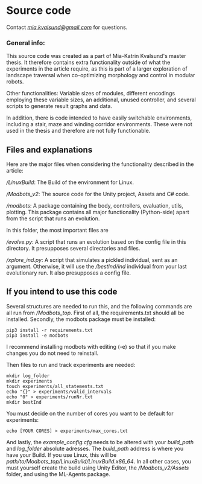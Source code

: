# Source code

Contact *mia.kvalsund@gmail.com* for questions.  

### General info:

This source code was created as a part of Mia-Katrin Kvalsund's master thesis.
It therefore contains extra functionality outside of what the experiments in the
article require, as this is part of a larger exploration of landscape traversal
when co-optimizing morphology and control in modular robots.

Other functionalities: Variable sizes of modules, different encodings employing
these variable sizes, an additional, unused controller, and several scripts to
generate result graphs and data.

In addition, there is code intended to have easily switchable
environments, including a stair, maze and winding corridor environments. These
were not used in the thesis and therefore are not fully functionable.

## Files and explanations

Here are the major files when considering the functionality described in the article:

*/LinuxBuild*: The Build of the environment for Linux.

*/Modbots_v2*: The source code for the Unity project, Assets and C# code.

*/modbots*: A package containing the body, controllers, evaluation, utils, plotting.
This package contains all major functionality (Python-side) apart from the script
that runs an evolution.

In this folder, the most important files are

*/evolve.py*: A script that runs an evolution based on the config file in this directory.
It presupposes several directories and files.

*/xplore_ind.py*: A script that simulates a pickled individual, sent as an argument. Otherwise,
it will use the */bestInd/ind* individual from your last evolutionary run. It also presupposes
a config file.

## If you intend to use this code

Several structures are needed to run this, and the following commands are all run
from */Modbots_top*. First of all, the requirements.txt should all be installed.
Secondly, the modbots package must be installed:

```
pip3 install -r requirements.txt
pip3 install -e modbots
```

I recommend installing modbots with editing (-e) so that if you make changes you
do not need to reinstall.

Then files to run and track experiments are needed:

```
mkdir log_folder
mkdir experiments
touch experiments/all_statements.txt
echo "{}" > experiments/valid_intervals
echo "0" > experiments/runNr.txt
mkdir bestInd
```

You must decide on the number of cores you want to be default for
experiments:

```
echo [YOUR CORES] > experiments/max_cores.txt
```

And lastly, the *example_config.cfg* needs to be altered with your *build_path* and
*log_folder* absolute adresses. The *build_path* address is where you have your
Build. If you use Linux, this will be
*path/to/Modbots_top/LinuxBuild/LinuxBuild.x86_64*. In all other cases, you must
yourself create the build using Unity Editor, the */Modbots_v2/Assets* folder,
and using the ML-Agents package. 

